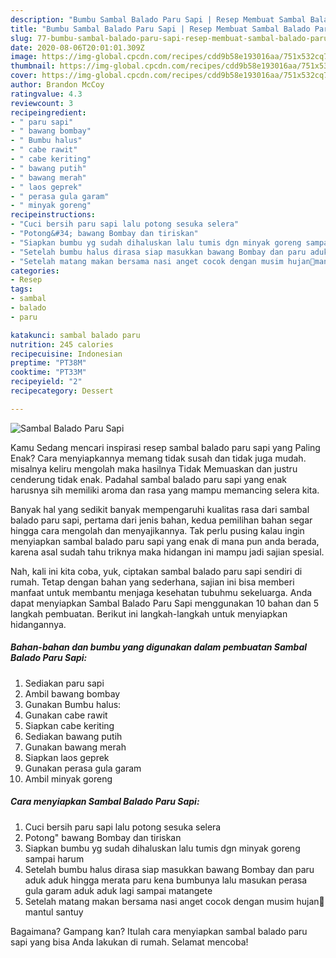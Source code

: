 ```yaml
---
description: "Bumbu Sambal Balado Paru Sapi | Resep Membuat Sambal Balado Paru Sapi Yang Sedap"
title: "Bumbu Sambal Balado Paru Sapi | Resep Membuat Sambal Balado Paru Sapi Yang Sedap"
slug: 77-bumbu-sambal-balado-paru-sapi-resep-membuat-sambal-balado-paru-sapi-yang-sedap
date: 2020-08-06T20:01:01.309Z
image: https://img-global.cpcdn.com/recipes/cdd9b58e193016aa/751x532cq70/sambal-balado-paru-sapi-foto-resep-utama.jpg
thumbnail: https://img-global.cpcdn.com/recipes/cdd9b58e193016aa/751x532cq70/sambal-balado-paru-sapi-foto-resep-utama.jpg
cover: https://img-global.cpcdn.com/recipes/cdd9b58e193016aa/751x532cq70/sambal-balado-paru-sapi-foto-resep-utama.jpg
author: Brandon McCoy
ratingvalue: 4.3
reviewcount: 3
recipeingredient:
- " paru sapi"
- " bawang bombay"
- " Bumbu halus"
- " cabe rawit"
- " cabe keriting"
- " bawang putih"
- " bawang merah"
- " laos geprek"
- " perasa gula garam"
- " minyak goreng"
recipeinstructions:
- "Cuci bersih paru sapi lalu potong sesuka selera"
- "Potong&#34; bawang Bombay dan tiriskan"
- "Siapkan bumbu yg sudah dihaluskan lalu tumis dgn minyak goreng sampai harum"
- "Setelah bumbu halus dirasa siap masukkan bawang Bombay dan paru aduk aduk hingga merata paru kena bumbunya lalu masukan perasa gula garam aduk aduk lagi sampai matangete"
- "Setelah matang makan bersama nasi anget cocok dengan musim hujan🤗mantul santuy"
categories:
- Resep
tags:
- sambal
- balado
- paru

katakunci: sambal balado paru 
nutrition: 245 calories
recipecuisine: Indonesian
preptime: "PT38M"
cooktime: "PT33M"
recipeyield: "2"
recipecategory: Dessert

---
```



![Sambal Balado Paru Sapi](https://img-global.cpcdn.com/recipes/cdd9b58e193016aa/751x532cq70/sambal-balado-paru-sapi-foto-resep-utama.jpg)

Kamu Sedang mencari inspirasi resep sambal balado paru sapi yang Paling Enak? Cara menyiapkannya memang tidak susah dan tidak juga mudah. misalnya keliru mengolah maka hasilnya Tidak Memuaskan dan justru cenderung tidak enak. Padahal sambal balado paru sapi yang enak harusnya sih memiliki aroma dan rasa yang mampu memancing selera kita.



Banyak hal yang sedikit banyak mempengaruhi kualitas rasa dari sambal balado paru sapi, pertama dari jenis bahan, kedua pemilihan bahan segar hingga cara mengolah dan menyajikannya. Tak perlu pusing kalau ingin menyiapkan sambal balado paru sapi yang enak di mana pun anda berada, karena asal sudah tahu triknya maka hidangan ini mampu jadi sajian spesial.


Nah, kali ini kita coba, yuk, ciptakan sambal balado paru sapi sendiri di rumah. Tetap dengan bahan yang sederhana, sajian ini bisa memberi manfaat untuk membantu menjaga kesehatan tubuhmu sekeluarga. Anda dapat menyiapkan Sambal Balado Paru Sapi menggunakan 10 bahan dan 5 langkah pembuatan. Berikut ini langkah-langkah untuk menyiapkan hidangannya.

<!--inarticleads1-->

##### Bahan-bahan dan bumbu yang digunakan dalam pembuatan Sambal Balado Paru Sapi:

1. Sediakan  paru sapi
1. Ambil  bawang bombay
1. Gunakan  Bumbu halus:
1. Gunakan  cabe rawit
1. Siapkan  cabe keriting
1. Sediakan  bawang putih
1. Gunakan  bawang merah
1. Siapkan  laos geprek
1. Gunakan  perasa gula garam
1. Ambil  minyak goreng




<!--inarticleads2-->

##### Cara menyiapkan Sambal Balado Paru Sapi:

1. Cuci bersih paru sapi lalu potong sesuka selera
1. Potong&#34; bawang Bombay dan tiriskan
1. Siapkan bumbu yg sudah dihaluskan lalu tumis dgn minyak goreng sampai harum
1. Setelah bumbu halus dirasa siap masukkan bawang Bombay dan paru aduk aduk hingga merata paru kena bumbunya lalu masukan perasa gula garam aduk aduk lagi sampai matangete
1. Setelah matang makan bersama nasi anget cocok dengan musim hujan🤗mantul santuy




Bagaimana? Gampang kan? Itulah cara menyiapkan sambal balado paru sapi yang bisa Anda lakukan di rumah. Selamat mencoba!
